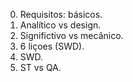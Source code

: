 0) Requisitos: básicos.
1) Analítico vs design.
2) Significtivo vs mecânico.
3) 6 liçoes (SWD).
4) SWD.
5) ST vs QA.
